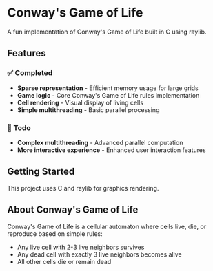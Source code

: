 # Conway's Game of Life

A fun implementation of Conway's Game of Life built in C using raylib.

## Features

### ✅ Completed
- **Sparse representation** - Efficient memory usage for large grids
- **Game logic** - Core Conway's Game of Life rules implementation
- **Cell rendering** - Visual display of living cells
- **Simple multithreading** - Basic parallel processing

### 🚧 Todo
- **Complex multithreading** - Advanced parallel computation
- **More interactive experience** - Enhanced user interaction features

## Getting Started

This project uses C and raylib for graphics rendering.

## About Conway's Game of Life

Conway's Game of Life is a cellular automaton where cells live, die, or reproduce based on simple rules:
- Any live cell with 2-3 live neighbors survives
- Any dead cell with exactly 3 live neighbors becomes alive
- All other cells die or remain dead